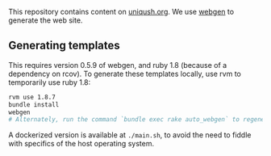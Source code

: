 
This repository contains content on [uniqush.org](http://uniqush.org). We use [webgen](https://webgen.gettalong.org/) to generate the web site.

Generating templates
--------------------

This requires version 0.5.9 of webgen, and ruby 1.8 (because of a dependency on rcov). To generate these templates locally, use rvm to temporarily use ruby 1.8:

```bash
rvm use 1.8.7
bundle install
webgen
# Alternately, run the command `bundle exec rake auto_webgen` to regenerate the site in the background as changes are made.
```

A dockerized version is available at `./main.sh`, to avoid the need to fiddle with specifics of the host operating system.
